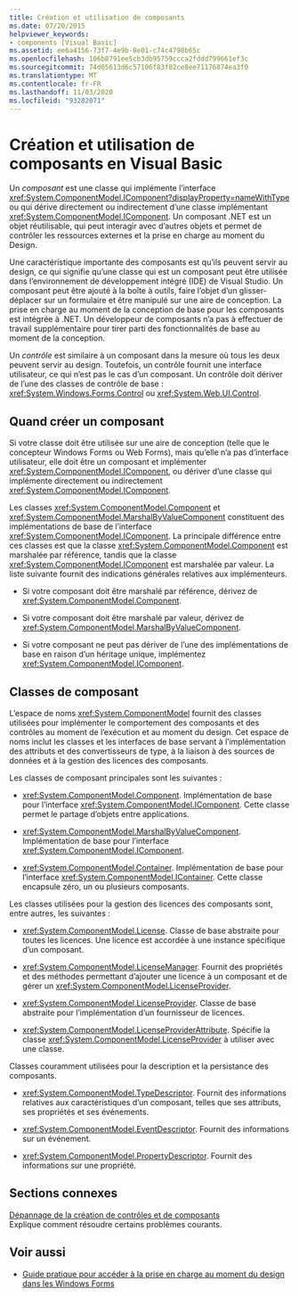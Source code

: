 ```yaml
---
title: Création et utilisation de composants
ms.date: 07/20/2015
helpviewer_keywords:
- components [Visual Basic]
ms.assetid: ee6a4156-73f7-4e9b-8e01-c74c4798b65c
ms.openlocfilehash: 106b8791ee5cb3db95759ccca2fddd799661ef3c
ms.sourcegitcommit: 74d05613d6c57106f83f82ce8ee71176874ea3f0
ms.translationtype: MT
ms.contentlocale: fr-FR
ms.lasthandoff: 11/03/2020
ms.locfileid: "93282071"
---
```

# <a name="creating-and-using-components-in-visual-basic"></a>Création et utilisation de composants en Visual Basic

Un *composant* est une classe qui implémente l’interface <xref:System.ComponentModel.IComponent?displayProperty=nameWithType> ou qui dérive directement ou indirectement d’une classe implémentant <xref:System.ComponentModel.IComponent>. Un composant .NET est un objet réutilisable, qui peut interagir avec d’autres objets et permet de contrôler les ressources externes et la prise en charge au moment du Design.  
  
 Une caractéristique importante des composants est qu’ils peuvent servir au design, ce qui signifie qu’une classe qui est un composant peut être utilisée dans l’environnement de développement intégré (IDE) de Visual Studio. Un composant peut être ajouté à la boîte à outils, faire l’objet d’un glisser-déplacer sur un formulaire et être manipulé sur une aire de conception. La prise en charge au moment de la conception de base pour les composants est intégrée à .NET. Un développeur de composants n’a pas à effectuer de travail supplémentaire pour tirer parti des fonctionnalités de base au moment de la conception.  
  
 Un *contrôle* est similaire à un composant dans la mesure où tous les deux peuvent servir au design. Toutefois, un contrôle fournit une interface utilisateur, ce qui n’est pas le cas d’un composant. Un contrôle doit dériver de l’une des classes de contrôle de base : <xref:System.Windows.Forms.Control> ou <xref:System.Web.UI.Control>.  
  
## <a name="when-to-create-a-component"></a>Quand créer un composant  

 Si votre classe doit être utilisée sur une aire de conception (telle que le concepteur Windows Forms ou Web Forms), mais qu’elle n’a pas d’interface utilisateur, elle doit être un composant et implémenter <xref:System.ComponentModel.IComponent>, ou dériver d’une classe qui implémente directement ou indirectement <xref:System.ComponentModel.IComponent>.  
  
 Les classes <xref:System.ComponentModel.Component> et <xref:System.ComponentModel.MarshalByValueComponent> constituent des implémentations de base de l’interface <xref:System.ComponentModel.IComponent>. La principale différence entre ces classes est que la classe <xref:System.ComponentModel.Component> est marshalée par référence, tandis que la classe <xref:System.ComponentModel.IComponent> est marshalée par valeur. La liste suivante fournit des indications générales relatives aux implémenteurs.  
  
- Si votre composant doit être marshalé par référence, dérivez de <xref:System.ComponentModel.Component>.  
  
- Si votre composant doit être marshalé par valeur, dérivez de <xref:System.ComponentModel.MarshalByValueComponent>.  
  
- Si votre composant ne peut pas dériver de l’une des implémentations de base en raison d’un héritage unique, implémentez <xref:System.ComponentModel.IComponent>.  
  
## <a name="component-classes"></a>Classes de composant  

 L’espace de noms <xref:System.ComponentModel> fournit des classes utilisées pour implémenter le comportement des composants et des contrôles au moment de l’exécution et au moment du design. Cet espace de noms inclut les classes et les interfaces de base servant à l’implémentation des attributs et des convertisseurs de type, à la liaison à des sources de données et à la gestion des licences des composants.  
  
 Les classes de composant principales sont les suivantes :  
  
- <xref:System.ComponentModel.Component>. Implémentation de base pour l’interface <xref:System.ComponentModel.IComponent>. Cette classe permet le partage d’objets entre applications.  
  
- <xref:System.ComponentModel.MarshalByValueComponent>. Implémentation de base pour l’interface <xref:System.ComponentModel.IComponent>.  
  
- <xref:System.ComponentModel.Container>. Implémentation de base pour l’interface <xref:System.ComponentModel.IContainer>. Cette classe encapsule zéro, un ou plusieurs composants.  
  
 Les classes utilisées pour la gestion des licences des composants sont, entre autres, les suivantes :  
  
- <xref:System.ComponentModel.License>. Classe de base abstraite pour toutes les licences. Une licence est accordée à une instance spécifique d’un composant.  
  
- <xref:System.ComponentModel.LicenseManager>. Fournit des propriétés et des méthodes permettant d’ajouter une licence à un composant et de gérer un <xref:System.ComponentModel.LicenseProvider>.  
  
- <xref:System.ComponentModel.LicenseProvider>. Classe de base abstraite pour l’implémentation d’un fournisseur de licences.  
  
- <xref:System.ComponentModel.LicenseProviderAttribute>. Spécifie la classe <xref:System.ComponentModel.LicenseProvider> à utiliser avec une classe.  
  
 Classes couramment utilisées pour la description et la persistance des composants.  
  
- <xref:System.ComponentModel.TypeDescriptor>. Fournit des informations relatives aux caractéristiques d’un composant, telles que ses attributs, ses propriétés et ses événements.  
  
- <xref:System.ComponentModel.EventDescriptor>. Fournit des informations sur un événement.  
  
- <xref:System.ComponentModel.PropertyDescriptor>. Fournit des informations sur une propriété.  
  
## <a name="related-sections"></a>Sections connexes  

 [Dépannage de la création de contrôles et de composants](/dotnet/desktop/winforms/controls/troubleshooting-control-and-component-authoring)  
 Explique comment résoudre certains problèmes courants.  
  
## <a name="see-also"></a>Voir aussi

- [Guide pratique pour accéder à la prise en charge au moment du design dans les Windows Forms](/dotnet/desktop/winforms/controls/developing-windows-forms-controls-at-design-time)

